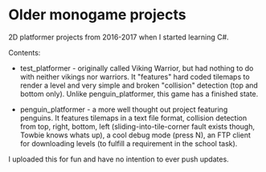 # Older monogame projects
2D platformer projects from 2016-2017 when I started learning C#.

Contents:
  - test_platformer - originally called Viking Warrior, but had nothing to do with neither vikings nor warriors.
    It "features" hard coded tilemaps to render a level and very simple and broken "collision" detection (top and bottom only).
    Unlike penguin_platformer, this game has a finished state.

  - penguin_platformer - a more well thought out project featuring penguins.
    It features tilemaps in a text file format, collision detection from top, right, bottom, left (sliding-into-tile-corner fault exists though, Towbie knows whats up),
    a cool debug mode (press N), an FTP client for downloading levels (to fulfill a requirement in the school task).

I uploaded this for fun and have no intention to ever push updates.
